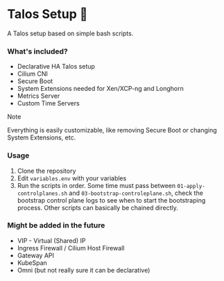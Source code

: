 # Talos Setup 🤖

A Talos setup based on simple bash scripts.

### What's included?

- Declarative HA Talos setup
- Cilium CNI
- Secure Boot
- System Extensions needed for Xen/XCP-ng and Longhorn
- Metrics Server
- Custom Time Servers

> [!NOTE]  
> Everything is easily customizable, like removing Secure Boot or changing System Extensions, etc.

### Usage

1. Clone the repository
2. Edit `variables.env` with your variables
3. Run the scripts in order. Some time must pass between `01-apply-controlplanes.sh` and `03-bootstrap-controleplane.sh`, check the bootstrap control plane logs to see when to start the bootstraping process. Other scripts can basically be chained directly.

### Might be added in the future

- VIP - Virtual (Shared) IP
- Ingress Firewall / Cilium Host Firewall
- Gateway API
- KubeSpan
- Omni (but not really sure it can be declarative)
